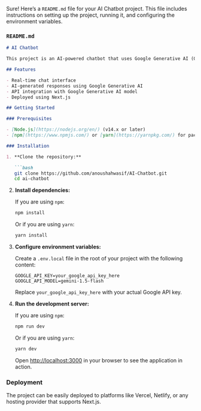 Sure! Here’s a `README.md` file for your AI Chatbot project. This file includes instructions on setting up the project, running it, and configuring the environment variables.

### `README.md`

```markdown
# AI Chatbot

This project is an AI-powered chatbot that uses Google Generative AI (Gemini 1.5 Flash) to generate responses based on user input. The chatbot is built using Next.js, React, and integrates with the Google Generative AI API.

## Features

- Real-time chat interface
- AI-generated responses using Google Generative AI
- API integration with Google Generative AI model
- Deployed using Next.js

## Getting Started

### Prerequisites

- [Node.js](https://nodejs.org/en/) (v14.x or later)
- [npm](https://www.npmjs.com/) or [yarn](https://yarnpkg.com/) for package management

### Installation

1. **Clone the repository:**

   ```bash
   git clone https://github.com/anoushahwasif/AI-Chatbot.git
   cd ai-chatbot
   ```

2. **Install dependencies:**

   If you are using `npm`:

   ```bash
   npm install
   ```

   Or if you are using `yarn`:

   ```bash
   yarn install
   ```

3. **Configure environment variables:**

   Create a `.env.local` file in the root of your project with the following content:

   ```plaintext
   GOOGLE_API_KEY=your_google_api_key_here
   GOOGLE_API_MODEL=gemini-1.5-flash
   ```

   Replace `your_google_api_key_here` with your actual Google API key.

4. **Run the development server:**

   If you are using `npm`:

   ```bash
   npm run dev
   ```

   Or if you are using `yarn`:

   ```bash
   yarn dev
   ```

   Open [http://localhost:3000](http://localhost:3000) in your browser to see the application in action.

### Deployment

The project can be easily deployed to platforms like Vercel, Netlify, or any hosting provider that supports Next.js.
